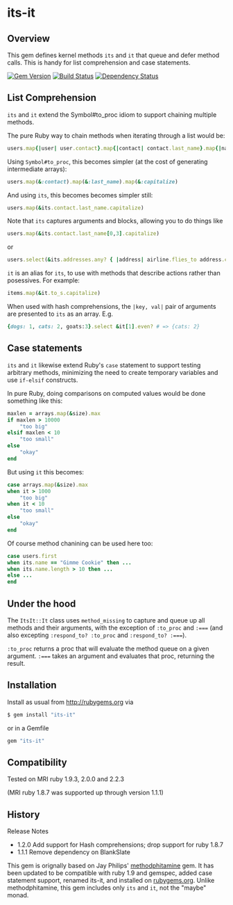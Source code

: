 # its-it


## Overview

This gem defines kernel methods `its` and `it` that queue and defer method
calls. This is handy for list comprehension and case statements.

[![Gem Version](https://badge.fury.io/rb/its-it.png)](http://badge.fury.io/rb/its-it)
[![Build Status](https://secure.travis-ci.org/ronen/its-it.png)](http://travis-ci.org/ronen/its-it)
[![Dependency Status](https://gemnasium.com/ronen/its-it.png)](https://gemnasium.com/ronen/its-it)

## List Comprehension

`its` and `it` extend the Symbol#to_proc idiom to support chaining multiple
methods.

The pure Ruby way to chain methods when iterating through a list would be:

```ruby
users.map{|user| user.contact}.map{|contact| contact.last_name}.map{|name| name.capitalize}
```

Using `Symbol#to_proc`, this becomes simpler (at the cost of generating intermediate arrays):

```ruby
users.map(&:contact).map(&:last_name).map(&:capitalize)
```

And using `its`, this becomes becomes simpler still:

```ruby
users.map(&its.contact.last_name.capitalize)
```

Note that `its` captures arguments and blocks, allowing you to do things like

```ruby
users.map(&its.contact.last_name[0,3].capitalize)
```

or

```ruby
users.select(&its.addresses.any? { |address| airline.flies_to address.city })
```


`it` is an alias for `its`, to use with methods that describe actions rather
than posessives. For example:

```ruby
items.map(&it.to_s.capitalize)
```

When used with hash comprehensions, the `|key, val|` pair of arguments are presented to `its` as an array.  E.g.

```ruby
{dogs: 1, cats: 2, goats:3}.select &it[1].even? # => {cats: 2}
```

## Case statements

`its` and `it` likewise extend Ruby's `case` statement to support testing
arbitrary methods, minimizing the need to create temporary variables and use
`if-elsif` constructs.

In pure Ruby, doing comparisons on computed values would be done something
like this:

```ruby
maxlen = arrays.map(&size).max
if maxlen > 10000
    "too big"
elsif maxlen < 10
    "too small"
else
    "okay"
end
```

But using `it` this becomes:

```ruby
case arrays.map(&size).max
when it > 1000
    "too big"
when it < 10
    "too small"
else
    "okay"
end
```

Of course method chanining can be used here too:

```ruby
case users.first
when its.name == "Gimme Cookie" then ...
when its.name.length > 10 then ...
else ...
end
```

## Under the hood

The `ItsIt::It` class uses `method_missing` to capture and queue up all
methods and their arguments, with the exception of `:to_proc` and `:===` (and
also excepting `:respond_to? :to_proc` and `:respond_to? :===`).

`:to_proc` returns a proc that will evaluate the method queue on a given
argument.  `:===` takes an argument and evaluates that proc, returning the
result.

## Installation

Install as usual from http://rubygems.org via

```bash
$ gem install "its-it"
```

or in a Gemfile

```ruby
gem "its-it"
```

## Compatibility

Tested on MRI ruby 1.9.3, 2.0.0 and 2.2.3

(MRI ruby 1.8.7 was supported up through version 1.1.1)

## History

Release Notes

* 1.2.0 Add support for Hash comprehensions; drop support for ruby 1.8.7
* 1.1.1 Remove dependency on BlankSlate

This gem is orignally based on Jay Philips'
[methodphitamine](https://github.com/jicksta/methodphitamine) gem. It has been
updated to be compatible with ruby 1.9 and gemspec, added case statement
support, renamed its-it, and installed on [rubygems.org](http://rubygems.org).
 Unlike methodphitamine, this gem includes only `its` and `it`, not the
"maybe" monad.

